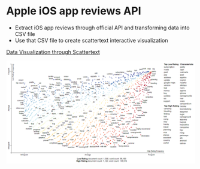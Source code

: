# Apple iOS app reviews API

- Extract iOS app reviews through official API and transforming data into CSV file
- Use that CSV file to create scattertext interactive visualization

[Data Visualization through Scattertext](http://gyhou.com/iTunes-RV-App-Reviews-Scattertext.html)

![itunes_rv_app_reviews_scattertext](/itunes_rv_app_reviews_scattertext.png)
